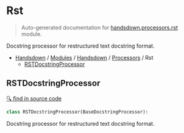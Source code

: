 # Rst

> Auto-generated documentation for [handsdown.processors.rst](https://github.com/vemel/handsdown/blob/master/handsdown/processors/rst.py) module.

Docstring processor for restructured text docstring format.

- [Handsdown](../../README.md#-handsdown---python-documentation-generator) / [Modules](../../MODULES.md#modules) / [Handsdown](../index.md#handsdown) / [Processors](index.md#processors) / Rst
  - [RSTDocstringProcessor](#rstdocstringprocessor)

## RSTDocstringProcessor

[🔍 find in source code](https://github.com/vemel/handsdown/blob/master/handsdown/processors/rst.py#L10)

```python
class RSTDocstringProcessor(BaseDocstringProcessor):
```

Docstring processor for restructured text docstring format.
